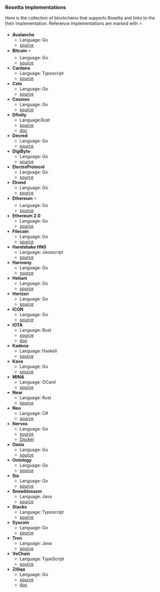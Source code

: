 ### Rosetta Implementations

Here is the collection of blockchains that supports Rosetta and links to the their implementation. Reference
implementations are marked with :star:

- **Avalanche**
  - Language: Go
  - [source](https://github.com/ava-labs/avalanche-rosetta)
- **Bitcoin** :star:
  - Language: Go
  - [source](https://github.com/coinbase/rosetta-bitcoin) 
- **Cardano**
  - Language: Typescript
  - [source](https://github.com/input-output-hk/cardano-rosetta)
- **Celo**
  - Language: Go
  - [source](https://github.com/celo-org/rosetta)
- **Cosmos**
  - Language: Go
  - [source](https://github.com/tendermint/cosmos-rosetta-gateway)
- **Dfinity** 
  - Language:Rust
  - [source](https://github.com/dfinity/ic/tree/master/rs/rosetta-api)
  - [doc](https://sdk.dfinity.org/docs/integration/ledger-quick-start.html)
- **Decred**
  - Language: Go 
  - [source](https://github.com/decred/dcrros)
- **DigiByte**
  - Language: Go 
  - [source](https://github.com/DigiByte-Core/digibyte-rosetta-nodeapi/pull/1)
- **ElectraProtocol**
  - Language: Go 
  - [source](https://github.com/ElectraProtocol/rosetta-electraprotocol)
- **Elrond**
  - Language: Go 
  - [source](https://github.com/ElrondNetwork/elrond-proxy-go/tree/master/rosetta)
- **Ethereum** :star:
  - Language: Go 
  - [source](https://github.com/coinbase/rosetta-ethereum) 
- **Ethereum 2.0** 
  - Language: Go
  - [source](https://github.com/Ankr-network/rosetta-ethereum-2.0)
- **Filecoin**
  - Language: Go 
  - [source](https://github.com/Zondax/filecoin-indexing-rosetta-proxy)
- **Handshake HNS**
  - Language: Javascript
  - [source](https://github.com/handshake-org/hs-rosetta)
- **Harmony**
  - Language: Go 
  - [source](https://github.com/harmony-one/harmony/tree/main/rosetta)
- **Helium**
  - Language: Go 
  - [source](https://github.com/helium/rosetta-helium)
- **Horizen**
  - Language: Go 
  - [source](https://github.com/HorizenOfficial/rosetta-zen)
- **ICON**
  - Language: Go 
  - [source](https://github.com/icon-project/rosetta-icon)
- **IOTA**
  - Language: Rust 
  - [source](https://github.com/iotaledger/rosetta-iota)
  - [doc](https://rosetta-api.docs.iota.org)
- **Kadena**
  - Language: Haskell 
  - [source](https://github.com/kadena-io/chainweb-node/tree/master/src/Chainweb/Rosetta)
- **Kava**
  - Language: Go 
  - [source](https://github.com/Kava-Labs/rosetta-kava)
- **MINA**
  - Language: OCaml
  - [source](https://github.com/MinaProtocol/mina/tree/master/src/app/rosetta)
- **Near**
  - Language: Rust
  - [source](https://github.com/near/nearcore/tree/master/chain/rosetta-rpc)
- **Neo**
  - Language: C#
  - [source](https://github.com/neo-ngd/neo-common-plugins/tree/master/RosettaAPI)
- **Nervos**
  - Language: Go 
  - [source](https://github.com/nervosnetwork/ckb-rosetta-sdk) 
  - [Docker](https://github.com/nervosnetwork/ckb-rosetta-docker)
- **Oasis**
  - Language: Go 
  - [source](https://github.com/oasisprotocol/oasis-core-rosetta-gateway)
- **Ontology**
  - Language: Go 
  - [source](https://github.com/ontio/ontology-rosetta)
- **Sia**
  - Language: Go 
  - [source](https://github.com/NebulousLabs/rosetta-sia)
- **Snowblossom**
  - Language: Java
  - [source](https://github.com/snowblossomcoin/rosesnow)
- **Stacks**
  - Language: Typescript
  - [source](https://github.com/blockstack/stacks-blockchain-api)
- **Syscoin**
  - Language: Go 
  - [source](https://github.com/syscoin/rosetta-syscoin)
- **Tron**
  - Language: Java
  - [source](https://github.com/tronprotocol/tron-rosetta-api)
- **VeChain**
  - Language: TypeScript 
  - [source](https://github.com/vechain/rosetta)
- **Zilliqa**
  - Language: Go 
  - [source](https://github.com/Zilliqa/zilliqa-rosetta)
  - [doc](https://dev.zilliqa.com/docs/exchanges/rosetta-introduction)
